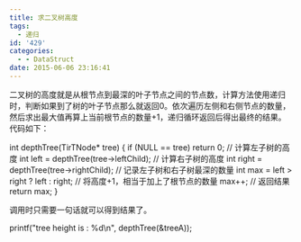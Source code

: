 ```yaml
---
title: 求二叉树高度
tags:
  - 递归
id: '429'
categories:
  - - DataStruct
date: 2015-06-06 23:16:41
---
```


二叉树的高度就是从根节点到最深的叶子节点之间的节点数，计算方法使用递归时，判断如果到了树的叶子节点那么就返回0。依次遍历左侧和右侧节点的数量，然后求出最大值再算上当前根节点的数量+1，递归循环返回后得出最终的结果。代码如下：
<!-- more -->
int depthTree(TirTNode\* tree)
{
if (NULL == tree) return 0;
// 计算左子树的高度
int left = depthTree(tree->leftChild);
// 计算右子树的高度
int right = depthTree(tree->rightChild);
// 记录左子树和右子树最深的数量
int max = left > right ? left : right;
// 将高度+1，相当于加上了根节点的数量
max++;
// 返回结果
return max;
}

调用时只需要一句话就可以得到结果了。

printf("tree height is : %d\\n", depthTree(&treeA));